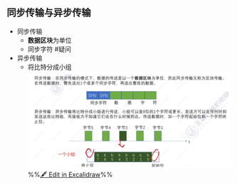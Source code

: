 ## 同步传输与异步传输
- 同步传输
	- **数据区块**为单位
	- 同步字符 #疑问 
- 异步传输
	- 将比特分成小组
![](attachments/%E5%85%B3%E4%BA%8E%E9%80%9A%E4%BF%A1%E7%9A%84%E5%9F%BA%E6%9C%AC%E6%A6%82%E5%BF%B5%202022-09-29%2016.16.25.excalidraw.svg)
%%[🖋 Edit in Excalidraw](attachments/%E5%85%B3%E4%BA%8E%E9%80%9A%E4%BF%A1%E7%9A%84%E5%9F%BA%E6%9C%AC%E6%A6%82%E5%BF%B5%202022-09-29%2016.16.25.excalidraw.md)%%